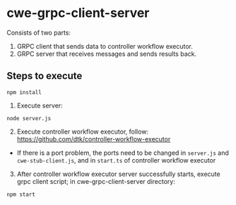 # cwe-grpc-client-server

Consists of two parts:
1. GRPC client that sends data to controller workflow executor.
2. GRPC server that receives messages and sends results back.

## Steps to execute

```
npm install
```

1. Execute server:
```
node server.js
```
2. Execute controller workflow executor, follow: https://github.com/dtk/controller-workflow-executor
- If there is a port problem, the ports need to be changed in `server.js` and `cwe-stub-client.js`, and in `start.ts` of controller workflow executor
3. After controller workflow executor server successfully starts, execute grpc client script; in cwe-grpc-client-server directory:
```
npm start
```

